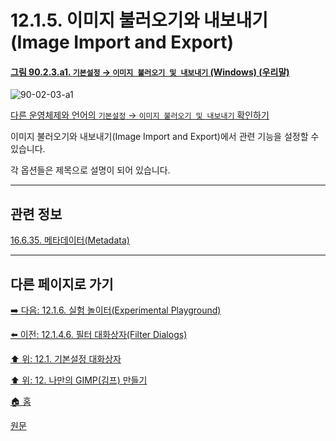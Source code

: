 # 12.1.5. 이미지 불러오기와 내보내기(Image Import and Export)

<a id="90-02-03-a1"></a>

#### [그림 90.2.3.a1. `기본설정` → `이미지 불러오기 및 내보내기` (Windows) (우리말)](./90-02-03-image-import-n-export.md#90-02-03-a1)
![90-02-03-a1](https://github.com/wonder13662/gimp/assets/15767104/14028ff0-e3c4-4eb0-8dee-57885a107a3d)

[다른 운영체제와 언어의 `기본설정` → `이미지 불러오기 및 내보내기` 확인하기](./90-02-03-image-import-n-export.md#90-02-03-a2)

이미지 불러오기와 내보내기(Image Import and Export)에서 관련 기능을 설정할 수 있습니다.

각 옵션들은 제목으로 설명이 되어 있습니다.

<a comment="TODO 사용자에게 영향이 큰 옵션이 있는지 확인 필요!"></a>

***

## 관련 정보

[16.6.35. 메타데이터(Metadata)](./16-06-35-00-metadata.md)

***

## 다른 페이지로 가기

[➡️ 다음: 12.1.6. 실험 놀이터(Experimental Playground)](./12-01-06-experimental-playground.md)

[⬅️ 이전: 12.1.4.6. 필터 대화상자(Filter Dialogs)](./12-01-04-06-filter_dialogs.md)

[⬆️ 위: 12.1. 기본설정 대화상자](./12-01-00-preference-dialog.md)

[⬆️ 위: 12. 나만의 GIMP(김프) 만들기](./12-00-enrich-my-gimp.md)

[🏠 홈](./00-home.md)

[원문](https://docs.gimp.org/2.10/ko/gimp-pimping.html#gimp-prefs-import-export)
